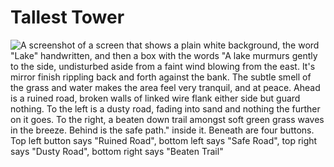 # Tallest Tower
![A screenshot of a screen that shows a plain white background, the word "Lake" handwritten, and then a box with the words "A lake murmurs gently to the side, undisturbed aside from a faint wind blowing from the east. It's mirror finish rippling back and forth against the bank. The subtle smell of the grass and water makes the area feel very tranquil, and at peace. Ahead is a ruined road, broken walls of linked wire flank either side but guard nothing. To the left is a dusty road, fading into sand and nothing the further on it goes. To the right, a beaten down trail amongst soft green grass waves in the breeze. Behind is the safe path." inside it. Beneath are four buttons. Top left button says "Ruined Road", bottom left says "Safe Road", top right says "Dusty Road", bottom right says "Beaten Trail"](Screenshot%202023-02-22%20131815.png)
